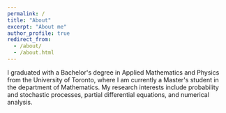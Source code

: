 ```yaml
---
permalink: /
title: "About"
excerpt: "About me"
author_profile: true
redirect_from: 
  - /about/
  - /about.html
---
```


I graduated with a Bachelor's degree in Applied Mathematics and Physics from the University of Toronto, where I am currently a Master's student in the department of Mathematics. My research interests include probability and stochastic processes, partial differential equations, and numerical analysis.
